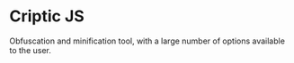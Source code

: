 # Criptic JS
Obfuscation and minification tool, with a large number of options available to the user.